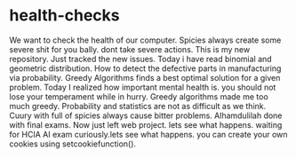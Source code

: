 # health-checks
We want to check the health of our computer.
Spicies always create some severe shit for you bally. dont take severe actions.
This is my new repository.
Just tracked the new issues.
Today i have read binomial and geometric distribution.
How to detect the defective parts in manufacturing via probability.
Greedy Algorithms finds a best optimal solution for a given problem.
Today I realized how important mental health is. you should not lose your temperament while in hurry.
Greedy algorithms made me too much greedy.
Probability and statistics are not as difficult as we think.
Cuury with full of spicies always cause bitter problems.
Alhamdulilah done with final exams. Now just left web project. lets see what happens.
waiting for HCIA AI exam curiously.lets see what happens.
you can create your own cookies using setcookiefunction().
